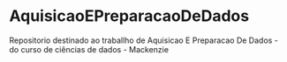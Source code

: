 # AquisicaoEPreparacaoDeDados
Repositorio destinado ao traballho de Aquisicao E Preparacao De Dados - do curso de ciências de dados - Mackenzie
